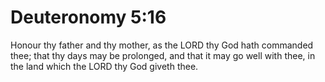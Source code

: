 # Deuteronomy 5:16

Honour thy father and thy mother, as the LORD thy God hath commanded thee; that thy days may be prolonged, and that it may go well with thee, in the land which the LORD thy God giveth thee.